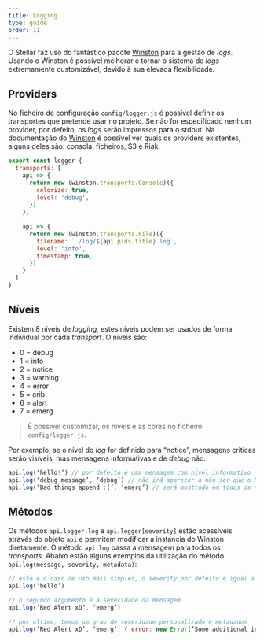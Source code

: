 ```yaml
---
title: Logging
type: guide
order: 11
---
```


O Stellar faz uso do fantástico pacote [Winston](https://www.npmjs.com/package/winston) para a gestão de _logs_. Usando o Winston é possível melhorar e tornar o sistema de _logs_ extremamente customizável, devido à sua elevada flexibilidade.

## Providers

No ficheiro de configuração `config/logger.js` é possível definir os transportes que pretende usar no projeto. Se não for especificado nenhum provider, por defeito, os _logs_ serão impressos para o stdout. Na documentação do [Winston](https://www.npmjs.com/package/winston) é possível ver quais os providers existentes, alguns deles são: consola, ficheiros, S3 e Riak.

```javascript
export const logger {
  transports: [
    api => {
      return new (winston.transports.Console)({
        colorize: true,
        level: 'debug',
      })
    },
    
    api => {
      return new (winston.transports.File)({
        filename: `./log/${api.pids.title}.log`,
        level: 'info',
        timestamp: true,
      })
    }
  ]
}
```

## Níveis

Existem 8 níveis de _logging_, estes níveis podem ser usados de forma individual por cada _transport_. O níveis são:

* 0 = debug
* 1 = info
* 2 = notice
* 3 = warning
* 4 = error
* 5 = crib
* 6 = alert
* 7 = emerg

> É possível customizar, os níveis e as cores no ficheiro `config/logger.js`.

Por exemplo, se o nível do _log_ for definido para “notice”, mensagens criticas serão visíveis, mas mensagens informativas e de _debug_ não.

```javascript
api.log(‘hello!’) // por defeito é uma mensagem com nível informativo
api.log(‘debug message’, ‘debug’) // não irá aparecer a não ser que o NODE_ENV está definido para debug
api.log(‘Bad things append :(’, ‘emerg’) // será mostrado em todos os níveis 
```

## Métodos

Os métodos `api.logger.log` e `api.logger[severity]` estão acessíveis através do objeto `api` e permitem modificar a instancia do Winston diretamente. O método `api.log` passa a mensagem para todos os _transports_. Abaixo estão alguns exemplos da utilização do método `api.log(message, severity, metadata)`:

```javascript
// este é o caso de uso mais simples, o severity por defeito é igual a ‘info’
api.log(‘hello’)

// o segundo argumento é a severidade da mensagem
api.log(‘Red Alert xD’, ‘emerg’)

// por ultimo, temos um grau de severidade personalizado e metadados
api.log(‘Red Alert xD’, ‘emerg’, { error: new Error(’Some additional information!’) })
```
